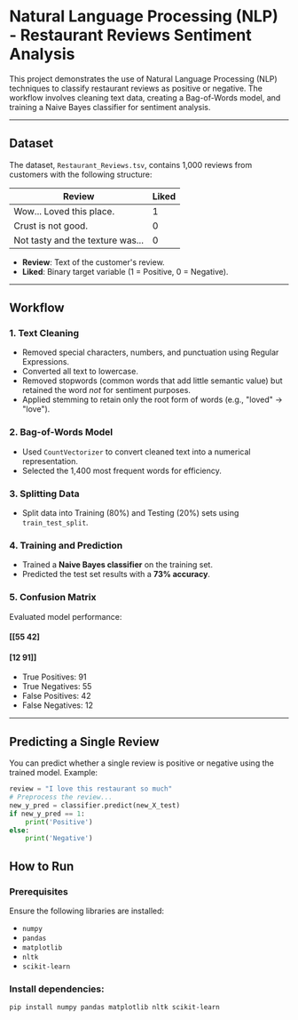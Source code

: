 # Natural Language Processing (NLP) - Restaurant Reviews Sentiment Analysis

This project demonstrates the use of Natural Language Processing (NLP) techniques to classify restaurant reviews as positive or negative. The workflow involves cleaning text data, creating a Bag-of-Words model, and training a Naive Bayes classifier for sentiment analysis.

---

## Dataset

The dataset, `Restaurant_Reviews.tsv`, contains 1,000 reviews from customers with the following structure:

| Review                            | Liked |
|-----------------------------------|-------|
| Wow... Loved this place.          | 1     |
| Crust is not good.                | 0     |
| Not tasty and the texture was...  | 0     |

- **Review**: Text of the customer's review.
- **Liked**: Binary target variable (1 = Positive, 0 = Negative).

---

## Workflow

### 1. Text Cleaning
- Removed special characters, numbers, and punctuation using Regular Expressions.
- Converted all text to lowercase.
- Removed stopwords (common words that add little semantic value) but retained the word *not* for sentiment purposes.
- Applied stemming to retain only the root form of words (e.g., "loved" → "love").

### 2. Bag-of-Words Model
- Used `CountVectorizer` to convert cleaned text into a numerical representation.
- Selected the 1,400 most frequent words for efficiency.

### 3. Splitting Data
- Split data into Training (80%) and Testing (20%) sets using `train_test_split`.

### 4. Training and Prediction
- Trained a **Naive Bayes classifier** on the training set.
- Predicted the test set results with a **73% accuracy**.

### 5. Confusion Matrix
Evaluated model performance:
#### [[55 42]
#### [12 91]]

- True Positives: 91
- True Negatives: 55
- False Positives: 42
- False Negatives: 12

---

## Predicting a Single Review
You can predict whether a single review is positive or negative using the trained model. Example:
```python
review = "I love this restaurant so much"
# Preprocess the review...
new_y_pred = classifier.predict(new_X_test)
if new_y_pred == 1:
    print('Positive')
else:
    print('Negative')
```
## How to Run
### Prerequisites
Ensure the following libraries are installed:
- `numpy`
- `pandas`
- `matplotlib`
- `nltk`
- `scikit-learn`

### Install dependencies:
```bash
pip install numpy pandas matplotlib nltk scikit-learn
```
